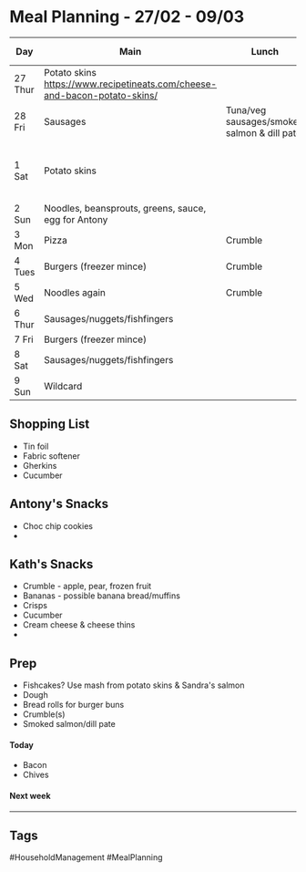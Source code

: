 # Meal Planning - 27/02 - 09/03

| Day     | Main                                                                      | Lunch                                       | Plans, notes                   |
| ------- | ------------------------------------------------------------------------- | ------------------------------------------- | ------------------------------ |
| 27 Thur | Potato skins https://www.recipetineats.com/cheese-and-bacon-potato-skins/ |                                             |                                |
| 28 Fri  | Sausages                                                                  | Tuna/veg sausages/smoked salmon & dill pate |                                |
| 1 Sat   | Potato skins                                                              |                                             | Charity shopping with mum & Em |
| 2 Sun   | Noodles, beansprouts, greens, sauce, egg for Antony                       |                                             |                                |
| 3 Mon   | Pizza                                                                     | Crumble                                     | Work                           |
| 4 Tues  | Burgers (freezer mince)                                                   | Crumble                                     | Work                           |
| 5 Wed   | Noodles again                                                             | Crumble                                     | Work                           |
| 6 Thur  | Sausages/nuggets/fishfingers                                              |                                             |                                |
| 7 Fri   | Burgers (freezer mince)                                                   |                                             |                                |
| 8 Sat   | Sausages/nuggets/fishfingers                                              |                                             |                                |
| 9 Sun   | Wildcard                                                                  |                                             |                                |

## Shopping List

- Tin foil
- Fabric softener
- Gherkins
- Cucumber


## Antony's Snacks
- Choc chip cookies
- 

## Kath's Snacks
- Crumble - apple, pear, frozen fruit
- Bananas - possible banana bread/muffins
- Crisps
- Cucumber
- Cream cheese & cheese thins
- 

## Prep
- Fishcakes? Use mash from potato skins & Sandra's salmon
- Dough
- Bread rolls for burger buns
- Crumble(s)
- Smoked salmon/dill pate

#### Today
- Bacon
- Chives

#### Next week


---
## Tags

#HouseholdManagement #MealPlanning